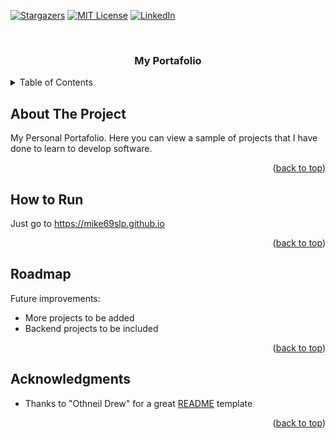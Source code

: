<a name="readme-top"></a>

<!-- PROJECT SHIELDS -->
[![Stargazers][stars-shield]][stars-url]
[![MIT License][license-shield]][license-url]
[![LinkedIn][linkedin-shield]][linkedin-url]

<!-- PROJECT DESCRIPTION -->
<br />
<div align="center">
  <h3 align="center">My Portafolio</h3>
</div>

<!-- TABLE OF CONTENTS -->
<details>
  <summary>Table of Contents</summary>
  <ol>
    <li><a href="#about-the-project">About the Project</a></li>
    <li><a href="#how-to-run">How to Run</a></li>
    <li><a href="#roadmap">Roadmap</a></li>
    <li><a href="#acknowledgments">Acknowledgments</a></li>
  </ol>
</details>

<!-- ABOUT THE PROJECT -->
## About The Project

My Personal Portafolio. Here you can view a sample of projects that I have done to learn to develop software.

<p align="right">(<a href="#readme-top">back to top</a>)</p>

<!-- HOW TO RUN -->
## How to Run

Just go to <a href="https://mike69slp.github.io">https://mike69slp.github.io</a>

<p align="right">(<a href="#readme-top">back to top</a>)</p>

<!-- ROADMAP -->
## Roadmap

Future improvements:
<ul>
  <li>More projects to be added</li>
  <li>Backend projects to be included</li>
</ul>

<p align="right">(<a href="#readme-top">back to top</a>)</p>

<!-- ACKNOWLEDGMENTS -->
## Acknowledgments

<ul>
  <li>Thanks to "Othneil Drew" for a great <a href="https://github.com/othneildrew/Best-README-Template">README</a> template</li>
</ul>

<p align="right">(<a href="#readme-top">back to top</a>)</p>

<!-- MARKDOWN LINKS & IMAGES -->
<!-- https://www.markdownguide.org/basic-syntax/#reference-style-links -->
[stars-shield]: https://img.shields.io/github/stars/mike69slp/portafolio_w9_bustracker.svg?style=for-the-badge
[stars-url]: https://github.com/mike69slp/portafolio_w9_bustracker/stargazers
[license-shield]: https://img.shields.io/github/license/mike69slp/portafolio_w9_bustracker.svg?style=for-the-badge
[license-url]: https://github.com/mike69slp/portafolio_w9_bustracker/blob/main/LICENSE
[linkedin-shield]: https://img.shields.io/badge/-LinkedIn-black.svg?style=for-the-badge&logo=linkedin&colorB=555
[linkedin-url]: https://www.linkedin.com/in/miguel-esparza-3403306a
[product-screenshot]: https://github.com/mike69slp/portafolio_w9_bustracker/blob/main/red.png
